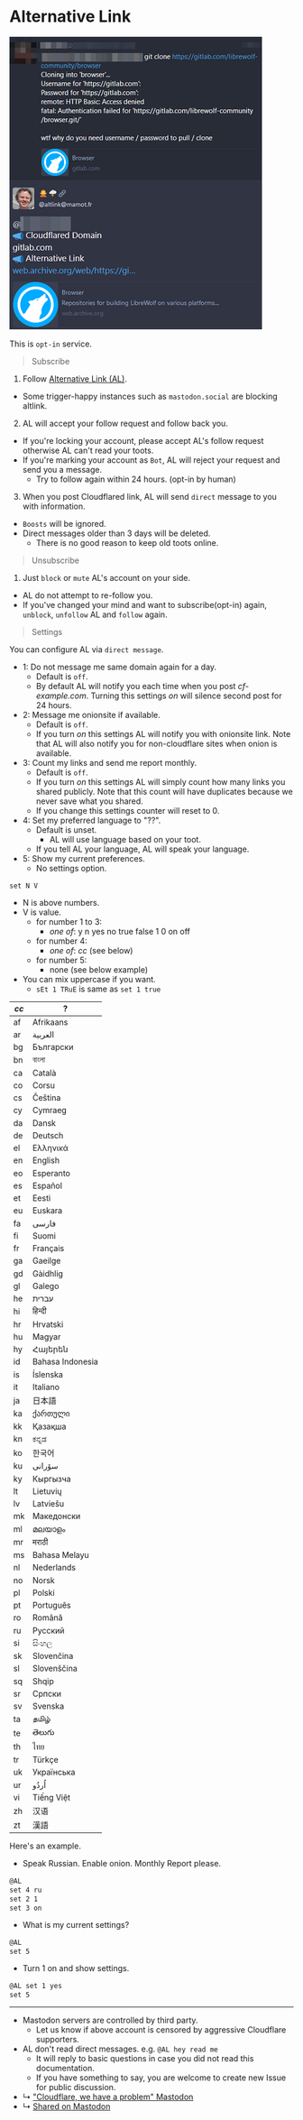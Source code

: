 # Alternative Link


![](../image/altlink_sample.jpg)


This is `opt-in` service.


> Subscribe

1. Follow [Alternative Link (AL)](https://mamot.fr/@altlink).
  - Some trigger-happy instances such as `mastodon.social` are blocking altlink.

2. AL will accept your follow request and follow back you.
  - If you're locking your account, please accept AL's follow request otherwise AL can't read your toots.
  - If you're marking your account as `Bot`, AL will reject your request and send you a message.
    - Try to follow again within 24 hours. (opt-in by human)

3. When you post Cloudflared link, AL will send `direct` message to you with information.
  - `Boosts` will be ignored.
  - Direct messages older than 3 days will be deleted.
    - There is no good reason to keep old toots online.


> Unsubscribe

1. Just `block` or `mute` AL's account on your side.
  - AL do not attempt to re-follow you.
  - If you've changed your mind and want to subscribe(opt-in) again, `unblock`, `unfollow` AL and `follow` again.


> Settings

You can configure AL via `direct message`.

- 1: Do not message me same domain again for a day.
  - Default is `off`.
  - By default AL will notify you each time when you post _cf-example.com_. Turning this settings _on_ will silence second post for 24 hours.
- 2: Message me onionsite if available.
  - Default is `off`.
  - If you turn _on_ this settings AL will notify you with onionsite link. Note that AL will also notify you for non-cloudflare sites when onion is available.
- 3: Count my links and send me report monthly.
  - Default is `off`.
  - If you turn _on_ this settings AL will simply count how many links you shared publicly. Note that this count will have duplicates because we never save what you shared.
  - If you change this settings counter will reset to 0.
- 4: Set my preferred language to "??". 
  - Default is unset.
    - AL will use language based on your toot.
  - If you tell AL your language, AL will speak your language.
- 5: Show my current preferences.
  - No settings option.


```
set N V
```

- N is above numbers.
- V is value.
  - for number 1 to 3:
    - _one of_: y n yes no true false 1 0 on off
  - for number 4:
    - _one of_: _cc_ (see below)
  - for number 5:
    - none (see below example)
- You can mix uppercase if you want.
  - `sEt 1 TRuE` is same as `set 1 true`


| _cc_ | ? |
| -- | -- |
| af | Afrikaans |
| ar | العربية |
| bg | Български |
| bn | বাংলা |
| ca | Català |
| co | Corsu |
| cs | Čeština |
| cy | Cymraeg |
| da | Dansk |
| de | Deutsch |
| el | Ελληνικά |
| en | English |
| eo | Esperanto |
| es | Español |
| et | Eesti |
| eu | Euskara |
| fa | فارسی |
| fi | Suomi |
| fr | Français |
| ga | Gaeilge |
| gd | Gàidhlig |
| gl | Galego |
| he | עברית |
| hi | हिन्दी |
| hr | Hrvatski |
| hu | Magyar |
| hy | Հայերեն |
| id | Bahasa Indonesia |
| is | Íslenska |
| it | Italiano |
| ja | 日本語 |
| ka | ქართული |
| kk | Қазақша |
| kn | ಕನ್ನಡ |
| ko | 한국어 |
| ku | سۆرانی |
| ky | Кыргызча |
| lt | Lietuvių |
| lv | Latviešu |
| mk | Македонски |
| ml | മലയാളം |
| mr | मराठी |
| ms | Bahasa Melayu |
| nl | Nederlands |
| no | Norsk |
| pl | Polski |
| pt | Português |
| ro | Română |
| ru | Русский |
| si | සිංහල |
| sk | Slovenčina |
| sl | Slovenščina |
| sq | Shqip |
| sr | Српски |
| sv | Svenska |
| ta | தமிழ் |
| te | తెలుగు |
| th | ไทย |
| tr | Türkçe |
| uk | Українська |
| ur | اُردُو |
| vi | Tiếng Việt |
| zh | 汉语 |
| zt | 漢語 |


Here's an example.

- Speak Russian. Enable onion. Monthly Report please.
```
@AL
set 4 ru
set 2 1
set 3 on
```

- What is my current settings?
```
@AL
set 5
```

- Turn 1 on and show settings.
```
@AL set 1 yes
set 5
```


---

- Mastodon servers are controlled by third party.
  - Let us know if above account is censored by aggressive Cloudflare supporters.
- AL don't read direct messages. e.g. `@AL hey read me`
  - It will reply to basic questions in case you did not read this documentation.
  - If you have something to say, you are welcome to create new Issue for public discussion.
- ↳ ["Cloudflare, we have a problem" Mastodon](people.mastodon.md)
- ↳ [Shared on Mastodon](shared_on_mastodon.md)

<a rel="me" href="https://mamot.fr/@altlink"></a>
